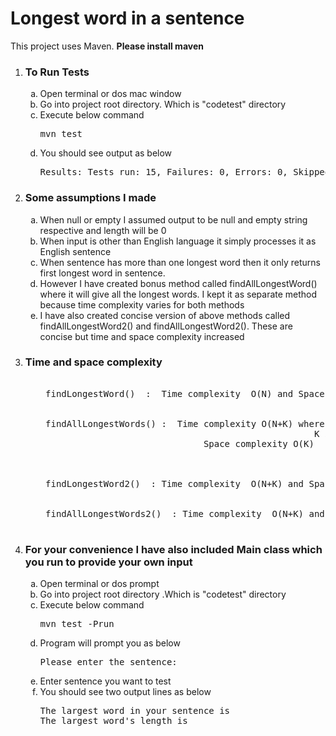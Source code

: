 <h1> Longest word in a sentence </h1>

This project uses Maven. <b>Please install maven </b>

<ol type="1">
<li><h3>To Run Tests</h3>
<ol type="a">
  <li>Open terminal or dos mac window</li>
  <li> Go into project root directory. Which is "codetest" directory</li>
  <li> Execute below command <pre>mvn test</pre></li>
  <li> You should see output as below <br></li>
  <pre>Results: Tests run: 15, Failures: 0, Errors: 0, Skipped: 0</pre>
  </ol></li>
  
  <li>
 
  <h3>Some assumptions I made</h3>
  <ol type="a">
<li>When null or empty I assumed output to be null and empty string respective and length will be 0</li>
    <li>When input is other than English language it simply processes it as English sentence </li>
    <li>When sentence has more than one longest word then it only returns first longest word in    sentence. </li>
   <li>However I have created bonus method called findAllLongestWord() where it will give all the longest words. I kept it as separate method because time complexity varies for both methods</li>
<li>I have also created concise version of above methods called findAllLongestWord2() and findAllLongestWord2(). These are concise but time and space complexity increased
   </ol>
</li>

<li>
  <h3>Time and space complexity</h3>
  <ol type="a">
<pre>
  <li> findLongestWord()  :  Time complexity  O(N) and Space complexity O(1)</li>
  <li> findAllLongestWords() :  Time complexity O(N+K) where n is total length of sentence and
                                                    K is number of words in sentence
                               Space complexity O(K)
  </li>
   <li> findLongestWord2()  : Time complexity  O(N+K) and Space complexity O(N) </li>
   <li> findAllLongestWords2()  : Time complexity  O(N+K) and Space complexity O(N) </li>
</pre>
   
  </ol>
</li>
  
  
 <li>         
<h3>For your convenience I have also included Main class which you run to provide your own input </h3>
 <ol type="a">
   <li> Open terminal or dos prompt </li>
  <li> Go into project root directory .Which is "codetest" directory</li>
  <li> Execute below command  <pre>mvn test -Prun</pre></li>
  <li> Program will prompt you as below  <pre>Please enter the sentence:</pre></li>
  <li> Enter sentence you want to test </li>
  <li> You should see two output lines as below
  <pre>The largest word in your sentence is<br>The largest word's length is </pre>
  
  </li>
 </li>
 </ol>

</ol>

